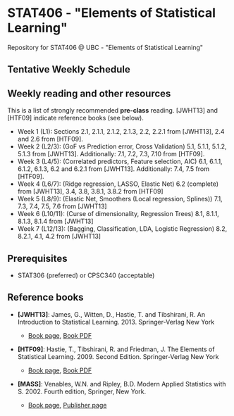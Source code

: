 # STAT406 - "Elements of Statistical Learning"

Repository for STAT406 @ UBC - "Elements of Statistical Learning"

## Tentative Weekly Schedule

## Weekly reading and other resources

This is a list of strongly recommended **pre-class** reading. [JWHT13] and [HTF09] indicate reference books (see below). 

* Week 1 (L1): Sections 2.1, 2.1.1, 2.1.2, 2.1.3, 2.2, 2.2.1 from [JWHT13], 2.4 and 2.6 
	from [HTF09].
* Week 2 (L2/3): (GoF vs Prediction error, Cross Validation) 5.1, 5.1.1, 5.1.2, 5.1.3 from [JWHT13]. Additionally: 7.1, 7.2, 7.3, 7.10 from [HTF09].
* Week 3 (L4/5): (Correlated predictors, Feature selection, AIC) 6.1, 6.1.1, 6.1.2, 6.1.3, 6.2 and 6.2.1 from [JWHT13]. Additionally: 7.4, 7.5 from [HTF09].
* Week 4 (L6/7): (Ridge regression, LASSO, Elastic Net) 6.2 (complete) from [JWHT13], 3.4, 3.8, 3.8.1, 3.8.2 from [HTF09]
* Week 5 (L8/9): (Elastic Net, Smoothers (Local regression, Splines)) 7.1, 7.3, 7.4, 7.5, 7.6 from [JWHT13]
* Week 6 (L10/11): (Curse of dimensionality, Regression Trees) 8.1, 8.1.1, 8.1.3, 8.1.4 from [JWHT13]
* Week 7 (L12/13): (Bagging, Classification, LDA, Logistic Regression) 8.2, 8.2.1, 4.1, 4.2 from [JWHT13]

 
<!-- 
## Course Learning Objectives
# 
# ## Lecture Learning Objectives
# 1. Lecture 1
# 
# 	By the end of the lecture, students are expected to be able to: 
# 	- Distinguish between 
# 	- Explain the different
# 	- Describe the algorithms and explain their differences
# 	- Explain why these algorithms  
# 
# 3. Lecture 2
-->

## Prerequisites
* STAT306 (preferred) or CPSC340 (acceptable)

## Reference books
* **[JWHT13]**: James, G., Witten, D., Hastie, T. and Tibshirani, R. 
An Introduction to Statistical Learning. 2013. Springer-Verlag New York 
  - [Book page](http://www-bcf.usc.edu/~gareth/ISL/), [Book PDF](http://www-bcf.usc.edu/~gareth/ISL/ISLR%20Seventh%20Printing.pdf)
	
* **[HTF09]**: Hastie, T., Tibshirani, R. and Friedman, J. 
The Elements of Statistical Learning. 2009. Second Edition. Springer-Verlag New York
  - [Book page](http://web.stanford.edu/~hastie/ElemStatLearn), [Book PDF](https://web.stanford.edu/~hastie/ElemStatLearn/download.html)
	
* **[MASS]**: Venables, W.N. and Ripley, B.D. 
Modern Applied Statistics with S. 2002. Fourth edition, Springer, New York.
  - [Book page](https://www.stats.ox.ac.uk/pub/MASS4/), [Publisher page](http://link.springer.com/book/10.1007%2F978-0-387-21706-2)


